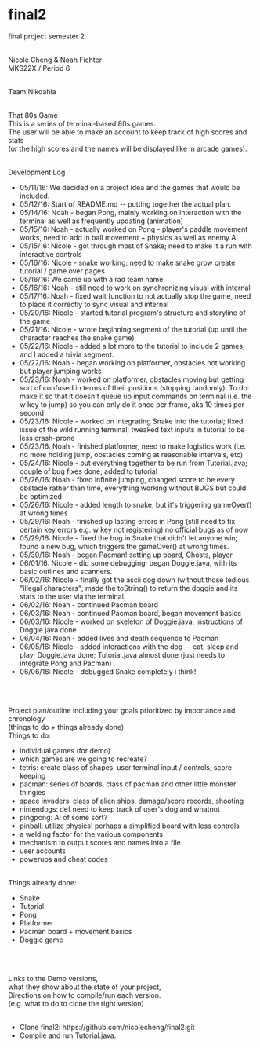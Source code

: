 <!DOCTYPE html><html>
# final2 <br>
final project semester 2 <br> <br>

Nicole Cheng & Noah Fichter <br>
MKS22X / Period 6 <br> <br>

Team Nikoahla <br> <br>

 That 80s Game <br>
This is a series of terminal-based 80s games. <br>
The user will be able to make an account to keep track of high scores and stats <br>
(or the high scores and the names will be displayed like in arcade games). <br><br>

Development Log <br><ul>
    <li>
      05/11/16: We decided on a project idea and the games that would be included.
    </li>
    <li>
      05/12/16: Start of README.md -- putting together the actual plan.
    </li>
    <li>
      05/14/16: Noah - began Pong, mainly working on interaction with the terminal as well as frequently updating (animation)
    </li>
    <li>
      05/15/16: Noah - actually worked on Pong - player's paddle movement works, need to add in ball movement + physics as well as enemy AI
    </li>
    <li>
      05/15/16: Nicole - got through most of Snake; need to make it a run with interactive controls
    </li>
    <li>
      05/16/16: Nicole - snake working; need to make snake grow create tutorial / game over pages
    </li>
    <li>
      05/16/16: We came up with a rad team name.
    </li>
    <li>
      05/16/16: Noah - still need to work on synchronizing visual with internal
    </li>
    <li>
      05/17/16: Noah - fixed wait function to not actually stop the game, need to place it correctly to sync visual and internal
    </li>
    <li>
      05/20/16: Nicole - started tutorial program's structure and storyline of the game
    </li>
    <li>
      05/21/16: Nicole - wrote beginning segment of the tutorial (up until the character reaches the snake game)
    </li>
    <li>
       05/22/16: Nicole - added a lot more to the tutorial to include 2 games, and I added a trivia segment.
     </li>
     <li>
       05/22/16: Noah - began working on platformer, obstacles not working but player jumping works
     </li>
     <li>
       05/23/16: Noah - worked on platformer, obstacles moving but getting sort of confused in terms of their positions (stopping randomly). To do: make it so that it doesn't queue up input commands on terminal (i.e. the w key to jump) so you can only do it once per frame, aka 10 times per second
     </li>
     <li>
       05/23/16: Nicole - worked on integrating Snake into the tutorial; fixed issue of the wild running terminal; tweaked text inputs in tutorial to be less crash-prone
     </li>
     <li>
       05/23/16: Noah - finished platformer, need to make logistics work (i.e. no more holding jump, obstacles coming at reasonable intervals, etc)
     </li>
     <li>
       05/24/16: Nicole - put everything together to be run from Tutorial.java; couple of bug fixes done; added to tutorial
     </li>
     <li>
     	05/26/16: Noah - fixed infinite jumping, changed score to be every obstacle rather than time, everything working without BUGS but could be optimized
     </li>
     <li>
     	05/26/16: Nicole - added length to snake, but it's triggering gameOver() at wrong times
     </li>
     <li>
     	05/29/16: Noah - finished up lasting errors in Pong (still need to fix certain key errors e.g. w key not registering) no official bugs as of now
     </li>
     <li>
       05/29/16: Nicole - fixed the bug in Snake that didn't let anyone win; found a new bug, which triggers the gameOver() at wrong times.
     </li>
     <li>
     	05/30/16: Noah - began Pacman! setting up board, Ghosts, player
     </li>
     <li>
     	06/01/16: Nicole - did some debugging; began Doggie.java, with its basic outlines and scanners.
     </li>
     <li>
     	06/02/16: Nicole - finally got the ascii dog down (without those tedious "illegal characters"; made the toString() to return the doggie and its stats to the user via the terminal.
     </li>
     <li>
     	06/02/16: Noah - continued Pacman board
     </li>
     <li>
     	06/03/16: Noah - continued Pacman board, began movement basics
     </li>
     <li>
     	06/03/16: Nicole - worked on skeleton of Doggie.java; instructions of Doggie.java done
     </li>
     <li>
     	06/04/16: Noah - added lives and death sequence to Pacman
     </li>
     <li>
     	06/05/16: Nicole - added interactions with the dog -- eat, sleep and play; Doggie.java done; Tutorial.java almost done (just needs to integrate Pong and Pacman)
     </li>
     <li>
     	06/06/16: Nicole - debugged Snake completely i think!
     </li>
 </ul><br><br>

 Project plan/outline including your goals prioritized by importance and chronology <br>
 (things to do + things already done)<br>
 Things to do: <br><ul><li>
	 individual games (for demo)<li>
		 which games are we going to recreate?</li><li>
		 tetris: create class of shapes, user terminal input / controls, score keeping </li><li>
		 pacman: series of boards, class of pacman and other little monster thingies</li><li>
		 space invaders: class of alien ships, damage/score records, shooting</li><li>
		 nintendogs: def need to keep track of user's dog and whatnot</li><li>
		 pingpong: AI of some sort?</li><li>
		 pinball: utilize physics! perhaps a simplified board with less controls</li></li><li>
	 a welding factor for the various components</li><li>
	 mechanism to output scores and names into a file</li><li>
	 user accounts</li><li>
	 powerups and cheat codes</li>
 </ul><br>
 Things already done:<br><ul>
	 <li>
	   Snake
	 </li>
	 <li>
	   Tutorial
	 </li>
	 <li>
	   Pong
	 </li>
	 <li>
	   Platformer
	 </li>
	 <li>
	   Pacman board + movement basics
	 </li>
	 <li>
	   Doggie game
	 </li>
</ul><br><br>

Links to the Demo versions, <br> 
what they show about the state of your project, <br> 
Directions on how to compile/run each version. <br>
(e.g. what to do to clone the right version) <br> <br>
<ul>
	<li>
	  Clone final2: https://github.com/nicolecheng/final2.git
	</li>
	<li>
	  Compile and run Tutorial.java.
	</li>
</ul>

</html>
